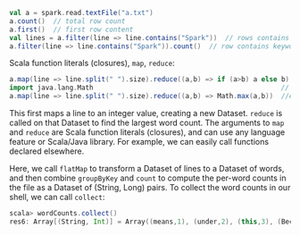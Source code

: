 

```scala
val a = spark.read.textFile("a.txt")
a.count()  // total row count
a.first()  // first row content
val lines = a.filter(line => line.contains("Spark"))  // rows contains keywords
a.filter(line => line.contains("Spark")).count()  // row contains keywords count
```

Scala function literals (closures), `map`, `reduce`:
```scala
a.map(line => line.split(" ").size).reduce((a,b) => if (a>b) a else b)
import java.lang.Math                                               // equivalent
a.map(line => line.split(" ").size).reduce((a,b) => Math.max(a,b))  //equivalent
```

This first maps a line to an integer value, creating a new Dataset. `reduce` is called on that Dataset to find the largest word count. The arguments to `map` and `reduce` are Scala function literals (closures), and can use any language feature or Scala/Java library. For example, we can easily call functions declared elsewhere. 


Here, we call `flatMap` to transform a Dataset of lines to a Dataset of words, and then combine `groupByKey` and `count` to compute the per-word counts in the file as a Dataset of (String, Long) pairs. To collect the word counts in our shell, we can call `collect`:

```scala
scala> wordCounts.collect()
res6: Array[(String, Int)] = Array((means,1), (under,2), (this,3), (Because,1), (Python,2), (agree,1), (cluster.,1), ...)
```
<!--stackedit_data:
eyJoaXN0b3J5IjpbOTkyNDAwMTg2LDEyMzgyMTUzNDYsMjA3MT
YzOTg1NSw3NDAxODE2NjMsMTAzNDQ1ODIwMiwtOTgxMzEzNjYw
XX0=
-->